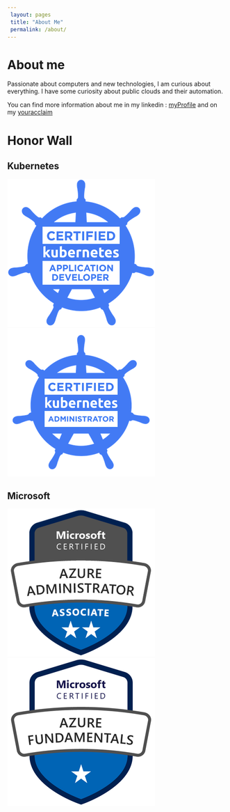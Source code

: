 ```yaml
---
 layout: pages
 title: "About Me"
 permalink: /about/
---
```

# About me

Passionate about computers and new technologies, I am curious about everything. I have some curiosity about public clouds and their automation. 

You can find more information about me in my linkedin : [myProfile](https://www.linkedin.com/in/valentinmariette/) and on my  [youracclaim](https://www.youracclaim.com/users/valentin-mariette)


# Honor Wall

## Kubernetes
![ckad](/assets/img/ckad.png)![cka](/assets/img/cka.png)

## Microsoft
![az-104](/assets/img/azure-administrator-associate.png)![az-900](/assets/img/azure-fundamentals-600x600.png)